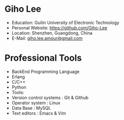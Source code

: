 # Giho Lee

 - Education: Guilin University of Electronic Technology
 - Personal Website: https://github.com/Giho-Lee
 - Location: Shenzhen, Guangdong, China
 - E-Mail: giho.lee.amour@gmail.com

# Professional Tools

 - BackEnd Programming Language
  - Erlang
  - C/C++
  - Python
 - Tools:
  - Version control systems : Git & Github
  - Operator system : Linux
  - Data Base : MySQL 
  - Text editors : Emacs & Vim
  
<!--
**Giho-Lee/Giho-Lee** is a ✨ _special_ ✨ repository because its `README.md` (this file) appears on your GitHub profile.

Here are some ideas to get you started:

- 🔭 I’m currently working on ...
- 🌱 I’m currently learning ...
- 👯 I’m looking to collaborate on ...
- 🤔 I’m looking for help with ...
- 💬 Ask me about ...
- 📫 How to reach me: ...
- 😄 Pronouns: ...
- ⚡ Fun fact: ...
-->

